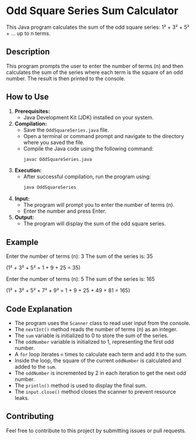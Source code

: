 # Odd Square Series Sum Calculator

This Java program calculates the sum of the odd square series: 1² + 3² + 5² + ... up to n terms.

## Description

This program prompts the user to enter the number of terms (n) and then calculates the sum of the series where each term is the square of an odd number. The result is then printed to the console.

## How to Use

1.  **Prerequisites:**
    * Java Development Kit (JDK) installed on your system.
2.  **Compilation:**
    * Save the `OddSquareSeries.java` file.
    * Open a terminal or command prompt and navigate to the directory where you saved the file.
    * Compile the Java code using the following command:
        ```bash
        javac OddSquareSeries.java
        ```
3.  **Execution:**
    * After successful compilation, run the program using:
        ```bash
        java OddSquareSeries
        ```
4.  **Input:**
    * The program will prompt you to enter the number of terms (n).
    * Enter the number and press Enter.
5.  **Output:**
    * The program will display the sum of the odd square series.

## Example

Enter the number of terms (n): 3
The sum of the series is: 35


(1² + 3² + 5² = 1 + 9 + 25 = 35)

Enter the number of terms (n): 5
The sum of the series is: 165


(1² + 3² + 5² + 7² + 9² = 1 + 9 + 25 + 49 + 81 = 165)

## Code Explanation

* The program uses the `Scanner` class to read user input from the console.
* The `nextInt()` method reads the number of terms (n) as an integer.
* The `sum` variable is initialized to 0 to store the sum of the series.
* The `oddNumber` variable is initialized to 1, representing the first odd number.
* A `for` loop iterates `n` times to calculate each term and add it to the sum.
* Inside the loop, the square of the current `oddNumber` is calculated and added to the `sum`.
* The `oddNumber` is incremented by 2 in each iteration to get the next odd number.
* The `println()` method is used to display the final sum.
* The `input.close()` method closes the scanner to prevent resource leaks.

## Contributing

Feel free to contribute to this project by submitting issues or pull requests.